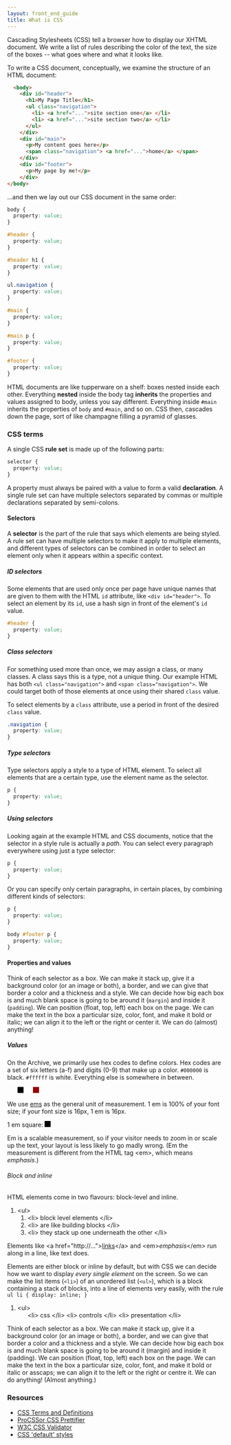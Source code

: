 ```yaml
---
layout: front_end_guide
title: What is CSS
---
```

Cascading Stylesheets (CSS) tell a browser how to display our XHTML document. We write a list of rules describing the color of the text, the size of the boxes -- what goes where and what it looks like.

To write a CSS document, conceptually, we examine the structure of an HTML document:

```html
  <body>
    <div id="header">
      <h1>My Page Title</h1>
      <ul class="navigation">
        <li> <a href="...">site section one</a> </li>
        <li> <a href="...">site section two</a> </li>
      </ul>
    </div>
    <div id="main">
      <p>My content goes here</p>
      <span class="navigation"> <a href="...">home</a> </span>
    </div>
    <div id="footer">
      <p>My page by me!</p>
    </div>
</body>
```

...and then we lay out our CSS document in the same order: 


```css
body { 
  property: value;
}

#header {
  property: value;
}

#header h1 { 
  property: value;
}

ul.navigation { 
  property: value;
}

#main { 
  property: value;
}

#main p { 
  property: value;
}

#footer { 
  property: value;
}
```

HTML documents are like tupperware on a shelf: boxes nested inside each other. Everything **nested** inside the body tag **inherits** the properties and values assigned to body, unless you say different. Everything inside `#main` inherits the properties of `body` and `#main`, and so on. CSS then, cascades down the page, sort of like champagne filling a pyramid of glasses.

### CSS terms

A single CSS **rule set** is made up of the following parts:

```css
selector { 
  property: value;
}
```

A property must always be paired with a value to form a valid **declaration**. A single rule set can have multiple selectors separated by commas or multiple declarations separated by semi-colons.

#### Selectors

A **selector** is the part of the rule that says which elements are being styled. A rule set can have multiple selectors to make it apply to multiple elements, and different types of selectors can be combined in order to select an element only when it appears within a specific context.

##### ID selectors

Some elements that are used only once per page have unique names that are given to them with the HTML `id` attribute, like `<div id="header">`. To select an element by its `id`, use a hash sign in front of the element's `id` value.

```css
#header {
  property: value;
}
```

##### Class selectors

For something used more than once, we may assign a class, or many classes. A class says this is a type, not a unique thing. Our example HTML has both `<ul class="navigation">` and `<span class="navigation">`. We could target both of those elements at once using their shared `class` value. 

To select elements by a `class` attribute, use a period in front of the desired `class` value.

```css
.navigation {
  property: value;
}
```

##### Type selectors

Type selectors apply a style to a type of HTML element. To select all elements that are a certain type, use the element name as the selector.

```css
p {
  property: value;
}
```

##### Using selectors

Looking again at the example HTML and CSS documents, notice that the selector in a style rule is actually a *path*. You can select every paragraph everywhere using just a type selector:

```css
p { 
  property: value;
}
```

Or you can specify only certain paragraphs, in certain places, by combining different kinds of selectors:

```css
p {
  property: value;
}

body #footer p { 
  property: value;
}
```

#### Properties and values

Think of each selector as a box. We can make it stack up, give it a background color (or an image or both), a border, and we can give that border a color and a thickness and a style. We can decide how big each box is and much blank space is going to be around it (`margin`) and inside it (`padding`). We can position (float, top, left) each box on the page. We can make the text in the box a particular size, color, font, and make it bold or italic; we can align it to the left or the right or center it. We can do (almost) anything!
				
##### Values

On the Archive, we primarily use hex codes to define colors. Hex codes are a set of six letters (a-f) and digits (0-9) that make up a color. `#000000` is black. `#ffffff` is white. Everything else is somewhere in between.

<ol class="diagram">
<li style="display:inline;"><span style="display:inline-block; width:1em; height:1em; background:1px solid; background:#000; margin:auto; padding:0;" title="#000"></span></li>
<li style="display:inline;"><span style="display:inline-block; width:1em; height:1em; background:1px solid; background:#fff; margin:auto; padding:0;" title="#fff"></span></li>
<li style="display:inline;"><span style="display:inline-block; width:1em; height:1em; background:1px solid; background:#900; margin:auto; padding:0;" title="#900"></span></li></ol>

We use [ems](em-scale.html) as the general unit of measurement. 1 em is 100% of your font size; if your font size is 16px, 1 em is 16px.

1 em square: <span style="display:inline-block; width:1em; height:1em; background:1px solid; background:#000; margin:auto; padding:0;"></span>

Em is a scalable measurement, so if your visitor needs to zoom in or scale up the text, your layout is less likely to go madly wrong. (Em the measurement is different from the <acronym>HTML</acronym> tag &lt;em&gt;, which means <em>emphasis</em>.)

###### Block and inline

HTML elements come in two flavours: block-level and inline.

<ol class="diagram" title="block level html elements stacking up">
<li>&lt;ul&gt;
<ol>
<li>&lt;li&gt; block level elements &lt;/li&gt;</li>
<li>&lt;li&gt; are like building blocks &lt;/li&gt;</li>
<li>&lt;li&gt; they stack up one underneath the other &lt;/li&gt;</li>
</ol>
</li>
</ol>

<p class="diagram">Elements like <span>&lt;a href="http://..."&gt;<a href="">links</a>&lt;/a&gt;</span> and <span>&lt;em&gt;<em>emphasis</em>&lt;/em&gt;</span> run along in a line, like text does.</p>

Elements are either block or inline by default, but with CSS we can decide how we want to display *every single element* on the screen. So we can make the list items (`<li>`) of an unordered list (`<ul>`), which is a block containing a stack of blocks, into a line of elements very easily, with the rule `ul li { display: inline; }`

<ol class="diagram" title="block level html elements displayed inline">
<li>&lt;ul&gt;
<ol>
<li style="display:inline;">&lt;li&gt; css &lt;/li&gt;</li>
<li style="display:inline;">&lt;li&gt; controls &lt;/li&gt;</li>
<li style="display:inline;">&lt;li&gt; presentation &lt;/li&gt;</li>
</ol>
</li>
</ol>
				
Think of each selector as a box. We can make it stack up, give it a background color (or an image or both), a border, and we can give that border a color and a thickness and a style. We can decide how big each box is and much blank space is going to be around it (margin) and inside it (padding). We can position (float, top, left) each box on the page. We can make the text in the box a particular size, color, font, and make it bold or italic or asscaps; we can align it to the left or the right or centre it. We can do anything! (Almost anything.)
				
### Resources
* [CSS Terms and Definitions](http://www.impressivewebs.com/css-terms-definitions/)
* [ProCSSor CSS Prettifier](http://procssor.com)
* [W3C CSS Validator](http://jigsaw.w3.org/css-validator/)
* [CSS 'default' styles](http://www.w3.org/TR/CSS21/sample.html)
